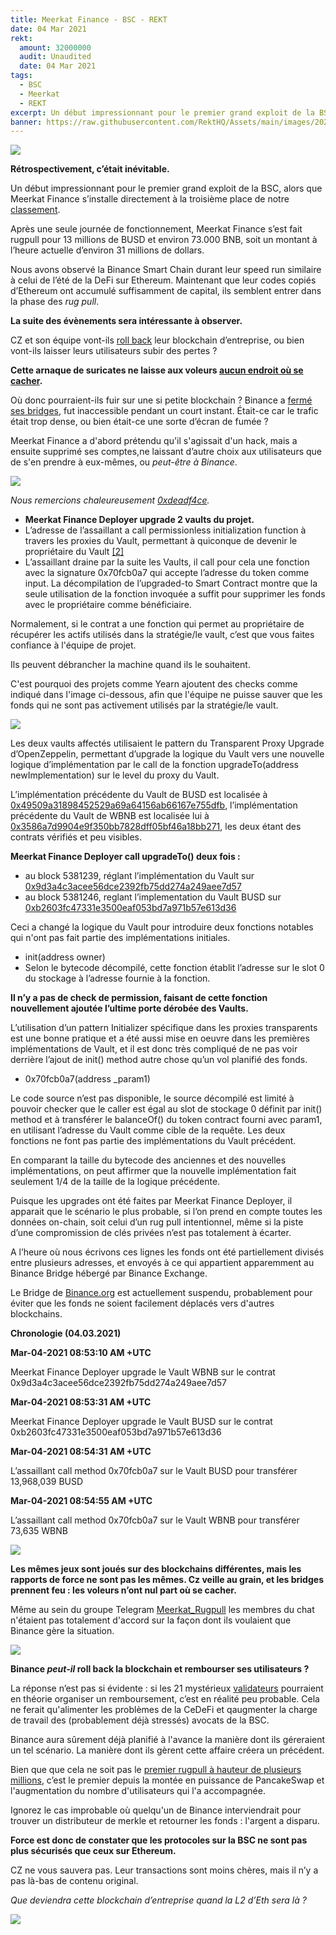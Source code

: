 ```yaml
---
title: Meerkat Finance - BSC - REKT
date: 04 Mar 2021
rekt: 
  amount: 32000000
  audit: Unaudited
  date: 04 Mar 2021
tags:
  - BSC
  - Meerkat
  - REKT
excerpt: Un début impressionnant pour le premier grand exploit de la BSC, alors que Meerkat Finance s’installe directement à la troisième place de notre classement.CZ et son équipe vont-ils roll back leur blockchain d’entreprise, ou bien vont-ils laisser leurs utilisateurs subir des pertes ? Cette arnaque de suricates ne laisse aux voleurs aucun endroit où se cacher. 
banner: https://raw.githubusercontent.com/RektHQ/Assets/main/images/2021/03/mf-header.png
---
```

![](https://raw.githubusercontent.com/RektHQ/Assets/main/images/2021/03/mf-header.png)

**Rétrospectivement, c’était inévitable.** 

Un début impressionnant pour le premier grand exploit de la BSC, alors que Meerkat Finance s’installe directement à la troisième place de notre [classement](https://rekt.eth.link/leaderboard/).

Après une seule journée de fonctionnement, Meerkat Finance s’est fait rugpull pour 13 millions de BUSD et environ 73.000 BNB, soit un montant à l’heure actuelle d’environ 31 millions de dollars.

Nous avons observé la Binance Smart Chain durant leur speed run similaire à celui de l’été de la DeFi sur Ethereum. Maintenant que leur codes copiés d’Ethereum ont accumulé suffisamment de capital, ils semblent entrer dans la phase des _rug pull_.

**La suite des évènements sera intéressante à observer.**

CZ et son équipe vont-ils [roll back](https://twitter.com/cz_binance/status/1125996194734399488?ref_src=twsrc%5Etfw%7Ctwcamp%5Etweetembed%7Ctwterm%5E1125996194734399488%7Ctwgr%5E%7Ctwcon%5Es1_c10&ref_url=https%3A%2F%2Fwww.coindesk.com%2Fbinance-may-consider-bitcoin-rollback-following-40-million-hack) leur blockchain d’entreprise, ou bien vont-ils laisser leurs utilisateurs subir des pertes ?

**Cette arnaque de suricates ne laisse aux voleurs [aucun endroit où se cacher](https://www.youtube.com/watch?v=58UD3jU86pY).**

Où donc pourraient-ils fuir sur une si petite blockchain ? Binance a [fermé ses bridges](https://twitter.com/madcapslaugh/status/1367448466453106693?s=20), fut inaccessible pendant un court instant. Était-ce car le trafic était trop dense, ou bien était-ce une sorte d’écran de fumée ?

Meerkat Finance a d'abord prétendu qu'il s'agissait d'un hack, mais a ensuite supprimé ses comptes,ne laissant d’autre choix aux utilisateurs que de s'en prendre à eux-mêmes, ou _peut-être à Binance_.

![](https://raw.githubusercontent.com/RektHQ/Assets/main/images/2021/03/mf-investigate.png)

_Nous remercions chaleureusement [0xdeadf4ce](https://twitter.com/0xdeadf4ce)._

- **Meerkat Finance Deployer upgrade 2 vaults du projet.**
- L’adresse de l’assaillant a call permissionless initialization function à travers les proxies du Vault, permettant à quiconque de devenir le propriétaire du Vault [[2]](https://bscscan.com/tx/0xfcf48681e382e9f9cc1d6a64ff30487306f6b869924c6594075fcc86b3b21f5d)
- L’assaillant draine par la suite les Vaults, il call pour cela une fonction avec la signature 0x70fcb0a7 qui accepte l’adresse du token comme input. La décompilation de l’upgraded-to Smart Contract montre que la seule utilisation de la fonction invoquée a suffit pour supprimer les fonds avec le propriétaire comme bénéficiaire.

Normalement, si le contrat a une fonction qui permet au propriétaire de récupérer les actifs utilisés dans la stratégie/le vault, c’est que vous faites confiance à l'équipe de projet.

Ils peuvent débrancher la machine quand ils le souhaitent.

C'est pourquoi des projets comme Yearn ajoutent des checks comme indiqué dans l'image ci-dessous, afin que l'équipe ne puisse sauver que les fonds qui ne sont pas activement utilisés par la stratégie/le vault.

![](https://raw.githubusercontent.com/RektHQ/Assets/main/images/2021/03/mf-code.png)

Les deux vaults affectés utilisaient le pattern du Transparent Proxy Upgrade d’OpenZeppelin, permettant d’upgrade la logique du Vault vers une nouvelle logique d’implémentation par le call de la fonction upgradeTo(address newImplementation) sur le level du proxy du Vault.

L’implémentation précédente du Vault de BUSD est localisée à [0x49509a31898452529a69a64156ab66167e755dfb](https://bscscan.com/address/0x49509a31898452529a69a64156ab66167e755dfb), l’implémentation précédente du Vault de WBNB est localisée lui à [0x3586a7d9904e9f350bb7828dff05bf46a18bb271](https://bscscan.com/address/0x3586a7d9904e9f350bb7828dff05bf46a18bb271), les deux étant des contrats vérifiés et peu visibles.

**Meerkat Finance Deployer call upgradeTo() deux fois :**

- au block 5381239, réglant l’implémentation du Vault sur [0x9d3a4c3acee56dce2392fb75dd274a249aee7d57](https://bscscan.com/tx/0x063970f8625f250101a7da8abf914748cf8eaaaa9458041f1928501accfe5d6c)
- au block 5381246, reglant l’implementation du Vault BUSD sur [0xb2603fc47331e3500eaf053bd7a971b57e613d36](https://bscscan.com/tx/0xf19fa4bcff4adaebeddd28c851458ba0f01ffedd52b62df56ace94e7c8842553)

Ceci a changé la logique du Vault pour introduire deux fonctions notables qui n'ont pas fait partie des implémentations initiales.

- init(address owner)
- Selon le bytecode décompilé, cette fonction établit l’adresse sur le slot 0 du stockage à l’adresse fournie à la fonction.

**Il n’y a pas de check de permission, faisant de cette fonction nouvellement ajoutée l’ultime porte dérobée des Vaults.**

L’utilisation d’un pattern Initializer spécifique dans les  proxies transparents est une bonne pratique et a été aussi mise en oeuvre dans les premières implémentations de Vault, et il est donc très compliqué de ne pas voir derrière l’ajout de init() method autre chose qu’un vol planifié des fonds.

- 0x70fcb0a7(address _param1)

Le code source n’est pas disponible, le source décompilé est limité à pouvoir checker que le caller est égal au slot de stockage 0 définit par init() method et à transférer le balanceOf() du token contract fourni avec param1, en utilisant l’adresse du Vault comme cible de la requête. Les deux fonctions ne font pas partie des implémentations du Vault précédent.   

En comparant la taille du bytecode des anciennes et des nouvelles implémentations, on peut affirmer que la nouvelle implémentation fait seulement 1/4 de la taille de la logique précédente. 

Puisque les upgrades ont été faites par Meerkat Finance Deployer, il apparait que le scénario le plus probable, si l’on prend en compte toutes les données on-chain, soit celui d’un rug pull intentionnel, même si la piste d’une compromission de clés privées n’est pas totalement à écarter.

A l’heure où nous écrivons ces lignes les fonds ont été partiellement divisés entre plusieurs adresses, et envoyés à ce qui appartient apparemment au Binance Bridge hébergé par Binance Exchange.

Le Bridge de [Binance.org](http://binance.org/) est actuellement suspendu, probablement pour éviter que les fonds ne soient facilement déplacés vers d'autres blockchains.

**Chronologie (04.03.2021)**

**Mar-04-2021 08:53:10 AM +UTC**

Meerkat Finance Deployer upgrade le Vault WBNB sur le contrat 0x9d3a4c3acee56dce2392fb75dd274a249aee7d57

**Mar-04-2021 08:53:31 AM +UTC**

Meerkat Finance Deployer upgrade le Vault BUSD sur le contrat 0xb2603fc47331e3500eaf053bd7a971b57e613d36

**Mar-04-2021 08:54:31 AM +UTC**

L’assaillant call method 0x70fcb0a7 sur le Vault BUSD pour transférer 13,968,039 BUSD

**Mar-04-2021 08:54:55 AM +UTC**

L’assaillant call method 0x70fcb0a7 sur le Vault WBNB pour transférer 73,635 WBNB

![](https://raw.githubusercontent.com/RektHQ/Assets/main/images/2021/03/mf-linebreak.png)

**Les mêmes jeux sont joués sur des blockchains différentes, mais les rapports de force ne sont pas les mêmes. Cz veille au grain, et les bridges prennent feu : les voleurs n’ont nul part où se cacher.**

Même au sein du groupe Telegram [Meerkat_Rugpull](https://t.me/Meerkat_Rugpull) les membres du chat n'étaient pas totalement d'accord sur la façon dont ils voulaient que Binance gère la situation.

![](https://raw.githubusercontent.com/RektHQ/Assets/main/images/2021/03/mf-poll.png)

**Binance _peut-il_ roll back la blockchain et rembourser ses utilisateurs ?**

La réponse n’est pas si évidente : si les 21 mystérieux [validateurs](https://docs.binance.org/smart-chain/validator/guideline.html) pourraient en théorie organiser un remboursement, c’est en réalité peu probable. Cela ne ferait qu'alimenter les problèmes de la CeDeFi et qaugmenter la charge de travail des (probablement déjà stressés) avocats de la BSC.

Binance aura sûrement déjà planifié à l'avance la manière dont ils géreraient un tel scénario. La manière dont ils gèrent cette affaire créera un précédent.

Bien que que cela ne soit pas le [premier rugpull à hauteur de plusieurs millions](https://twitter.com/news_of_bsc/status/1354880400984739842?s=20), c’est le premier depuis la montée en puissance de PancakeSwap et l'augmentation du nombre d'utilisateurs qui l'a accompagnée.

Ignorez le cas improbable où quelqu'un de Binance interviendrait pour trouver un distributeur de merkle et retourner les fonds : l'argent a disparu.

**Force est donc de constater que les protocoles sur la BSC ne sont pas plus sécurisés que ceux sur Ethereum.**

CZ ne vous sauvera pas. Leur transactions sont moins chères, mais il n’y a pas là-bas de contenu original.

_Que deviendra cette blockchain d’entreprise quand la L2 d’Eth sera là ?_ 

![](https://raw.githubusercontent.com/RektHQ/Assets/main/images/2021/03/mf-rektkat.png)
